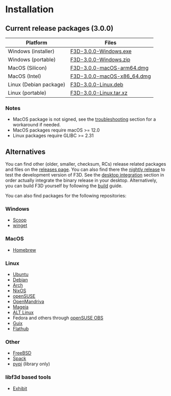 # Installation

## Current release packages (3.0.0)

| Platform               | Files                                                                                                                       |
| ---------------------- | --------------------------------------------------------------------------------------------------------------------------- |
| Windows (installer)    | [F3D-3.0.0-Windows.exe](https://github.com/f3d-app/f3d/releases/download/v3.0.0/F3D-3.0.0-Windows-x86_64-raytracing.exe)    |
| Windows (portable)     | [F3D-3.0.0-Windows.zip](https://github.com/f3d-app/f3d/releases/download/v3.0.0/F3D-3.0.0-Windows-x86_64-raytracing.zip)    |
| MacOS (Silicon)        | [F3D-3.0.0-macOS-arm64.dmg](https://github.com/f3d-app/f3d/releases/download/v3.0.0/F3D-3.0.0-macOS-arm64-raytracing.dmg)   |
| MacOS (Intel)          | [F3D-3.0.0-macOS-x86_64.dmg](https://github.com/f3d-app/f3d/releases/download/v3.0.0/F3D-3.0.0-macOS-x86_64-raytracing.dmg) |
| Linux (Debian package) | [F3D-3.0.0-Linux.deb](https://github.com/f3d-app/f3d/releases/download/v3.0.0/F3D-3.0.0-Linux-x86_64-raytracing.deb)        |
| Linux (portable)       | [F3D-3.0.0-Linux.tar.xz](https://github.com/f3d-app/f3d/releases/download/v3.0.0/F3D-3.0.0-Linux-x86_64-raytracing.tar.xz)  |

### Notes

- MacOS package is not signed, see the [troubleshooting](LIMITATIONS_AND_TROUBLESHOOTING.md#macos) section for a workaround if needed.
- MacOS packages require macOS >= 12.0
- Linux packages require GLIBC >= 2.31

## Alternatives

You can find other (older, smaller, checksum, RCs) release related packages and files on the [releases page](https://github.com/f3d-app/f3d/releases).
You can also find there the [nightly release](https://github.com/f3d-app/f3d/releases/tag/nightly) to test the development version of F3D.
See the [desktop integration](DESKTOP_INTEGRATION.md) section in order actually integrate the binary release in your desktop.
Alternatively, you can build F3D yourself by following the [build](../dev/BUILD.md) guide.

You can also find packages for the following repositories:

### Windows

- [Scoop](https://scoop.sh/#/apps?q=f3d&s=0&d=1&o=true)
- [winget](https://winstall.app/apps/f3d-app.f3d)

### MacOS

- [Homebrew](https://formulae.brew.sh/formula/f3d)

### Linux

- [Ubuntu](https://packages.ubuntu.com/search?keywords=f3d&searchon=names&exact=1&suite=all&section=all)
- [Debian](https://packages.debian.org/search?keywords=f3d&searchon=names&exact=1&suite=all&section=all)
- [Arch](https://archlinux.org/packages/extra/x86_64/f3d/)
- [NixOS](https://search.nixos.org/packages?query=f3d)
- [openSUSE](https://software.opensuse.org/package/f3d)
- [OpenMandriva](https://github.com/OpenMandrivaAssociation/f3d)
- [Mageia](https://madb.mageialinux-online.org/show?distribution=cauldron&architecture=x86_64&rpm=f3d&repo=&group=&page=)
- [ALT Linux](https://packages.altlinux.org/en/sisyphus/srpms/f3d/)
- Fedora and others through [openSUSE OBS](https://build.opensuse.org/package/show/home:AndnoVember:F3D/f3d)
- [Guix](https://hpc.guix.info/package/f3d)
- [Flathub](https://flathub.org/apps/details/io.github.f3d_app.f3d)

### Other

- [FreeBSD](https://cgit.freebsd.org/ports/tree/graphics/f3d)
- [Spack](https://packages.spack.io/package.html?name=f3d)
- [pypi](https://pypi.org/project/f3d/) (library only)

### libf3d based tools

- [Exhibit](https://flathub.org/apps/io.github.nokse22.Exhibit)
